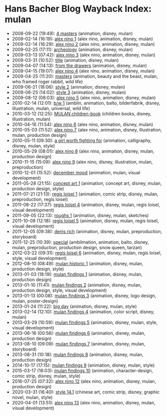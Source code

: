 # Hans Bacher Blog Wayback Index: mulan

* 2008-09-22 (19:49): [4 masters](https://web.archive.org/web/https://one1more2time3.wordpress.com/2008/09/22/4-masters/) (animation, disney, mulan)
* 2009-02-14 (16:19): [alex nino 1](https://web.archive.org/web/https://one1more2time3.wordpress.com/2009/02/14/alex-nino-1/) (alex nino, animation, disney, mulan)
* 2009-02-14 (16:29): [alex nino 2](https://web.archive.org/web/https://one1more2time3.wordpress.com/2009/02/14/alex-nino-2/) (alex nino, animation, disney, mulan)
* 2009-02-25 (17:11): [archeology](https://web.archive.org/web/https://one1more2time3.wordpress.com/2009/02/25/archeology/) (animation, disney, mulan)
* 2009-03-13 (07:42): [alex nino 3](https://web.archive.org/web/https://one1more2time3.wordpress.com/2009/03/13/alex-nino-3/) (alex nino, animation, disney, mulan)
* 2009-03-31 (10:52): [title](https://web.archive.org/web/https://one1more2time3.wordpress.com/2009/03/31/title/) (animation, disney, mulan)
* 2009-04-07 (14:13): [from the drawers](https://web.archive.org/web/https://one1more2time3.wordpress.com/2009/04/07/from-the-drawers/) (animation, disney, mulan)
* 2009-04-15 (19:07): [alex nino 4](https://web.archive.org/web/https://one1more2time3.wordpress.com/2009/04/15/alex-nino-4/) (alex nino, animation, disney, mulan)
* 2009-04-25 (11:20): [masters](https://web.archive.org/web/https://one1more2time3.wordpress.com/2009/04/25/masters/) (animation, beauty and the beast, mulan, who framed roger rabbit, wild life)
* 2009-06-21 (18:06): [style 2](https://web.archive.org/web/https://one1more2time3.wordpress.com/2009/06/21/style-2/) (animation, disney, mulan)
* 2009-06-25 (14:02): [style 3](https://web.archive.org/web/https://one1more2time3.wordpress.com/2009/06/25/style-3/) (animation, disney, mulan)
* 2009-08-12 (08:03): [alex nino 5](https://web.archive.org/web/https://one1more2time3.wordpress.com/2009/08/12/alex-nino-5/) (alex nino, animation, disney, mulan)
* 2010-02-14 (12:01): [b/w 1](https://web.archive.org/web/https://one1more2time3.wordpress.com/2010/02/14/bw-1/) (amblin, animation, balto, bilderfabrik, disney, illustration, mulan, universal, wild life)
* 2010-03-12 (12:25): [MULAN children-book](https://web.archive.org/web/https://one1more2time3.wordpress.com/2010/03/12/mulan-children-book/) (children books, disney, illustration, mulan)
* 2010-04-16 (11:54): [alex nino 6](https://web.archive.org/web/https://one1more2time3.wordpress.com/2010/04/16/alex-nino-6/) (alex nino, animation, disney, mulan)
* 2010-05-03 (11:52): [alex nino 7](https://web.archive.org/web/https://one1more2time3.wordpress.com/2010/05/03/alex-nino-7/) (alex nino, animation, disney, illustration, mulan, production design)
* 2010-05-11 (09:30): [a girl worth fighting for](https://web.archive.org/web/https://one1more2time3.wordpress.com/2010/05/11/a-girl-worth-fighting-for/) (animation, calligraphy, disney, mulan, style)
* 2010-05-29 (08:01): [alex nino 8](https://web.archive.org/web/https://one1more2time3.wordpress.com/2010/05/29/alex-nino-8/) (alex nino, animation, disney, mulan, production design)
* 2010-11-15 (15:09): [alex nino 9](https://web.archive.org/web/https://one1more2time3.wordpress.com/2010/11/15/alex-nino-9/) (alex nino, disney, illustration, mulan, preproduction)
* 2010-12-01 (15:52): [december mood](https://web.archive.org/web/https://one1more2time3.wordpress.com/2010/12/01/december-mood-3/) (animation, mulan, visual development)
* 2011-05-28 (21:15): [concept art 1](https://web.archive.org/web/https://one1more2time3.wordpress.com/2011/05/28/concept-art-1/) (animation, concept art, disney, mulan, production design, style)
* 2011-07-21 (21:13): [regis loisel 1](https://web.archive.org/web/https://one1more2time3.wordpress.com/2011/07/21/regis-loisel-1/) (animation, comic strip, disney, mulan, preproduction, regis loisel)
* 2011-08-22 (17:37): [regis loisel 4](https://web.archive.org/web/https://one1more2time3.wordpress.com/2011/08/22/regis-loisel-4/) (animation, disney, mulan, regis loisel, visual development)
* 2011-09-05 (22:13): [roughs 1](https://web.archive.org/web/https://one1more2time3.wordpress.com/2011/09/05/roughs-1/) (animation, disney, mulan, sketches)
* 2011-10-09 (12:18): [regis loisel 5](https://web.archive.org/web/https://one1more2time3.wordpress.com/2011/10/09/regis-loisel-5/) (animation, disney, mulan, regis loisel, visual development)
* 2011-12-05 (09:38): [denis rich](https://web.archive.org/web/https://one1more2time3.wordpress.com/2011/12/05/denis-rich/) (animation, disney, mulan, preproduction, storyboard)
* 2011-12-25 (10:39): [special](https://web.archive.org/web/https://one1more2time3.wordpress.com/2011/12/25/special/) (amblimation, animation, balto, disney, mulan, preproduction, production design, snow queen, tarzan)
* 2012-03-22 (09:31): [regis loisel 6](https://web.archive.org/web/https://one1more2time3.wordpress.com/2012/03/22/regis-loisel-6/) (animation, disney, mulan, regis loisel, style, visual development)
* 2012-08-10 (08:49): [mulan historic 1](https://web.archive.org/web/https://one1more2time3.wordpress.com/2012/08/10/mulan-historic-1/) (animation, disney, mulan, production design, style)
* 2013-01-03 (18:19): [mulan findings 1](https://web.archive.org/web/https://one1more2time3.wordpress.com/2013/01/03/mulan-findings/) (animation, disney, mulan, production design)
* 2013-01-10 (11:41): [mulan findings 2](https://web.archive.org/web/https://one1more2time3.wordpress.com/2013/01/10/mulan-findings-2/) (animation, disney, mulan, production design, style, visual development)
* 2013-01-13 (00:08): [mulan findings 3](https://web.archive.org/web/https://one1more2time3.wordpress.com/2013/01/13/mulan-findings-3/) (animation, disney, logo design, mulan, poster-design)
* 2013-01-24 (11:22): [big day](https://web.archive.org/web/https://one1more2time3.wordpress.com/2013/01/24/big-day/) (animation, disney, mulan, style)
* 2013-02-14 (12:10): [mulan findings 4](https://web.archive.org/web/https://one1more2time3.wordpress.com/2013/02/14/mulan-findings-4/) (animation, color script, disney, mulan)
* 2013-03-29 (10:59): [mulan findings 5](https://web.archive.org/web/https://one1more2time3.wordpress.com/2013/03/29/mulan-findings-5/) (animation, disney, mulan, style, visual development)
* 2013-06-16 (00:56): [mulan findings 6](https://web.archive.org/web/https://one1more2time3.wordpress.com/2013/06/16/mulan-findings-6/) (animation, disney, mulan, production design)
* 2013-08-10 (09:09): [mulan findings 7](https://web.archive.org/web/https://one1more2time3.wordpress.com/2013/08/10/mulan-findings-7/) (animation, disney, mulan, storyboard)
* 2013-08-31 (10:18): [mulan findings 8](https://web.archive.org/web/https://one1more2time3.wordpress.com/2013/08/31/mulan-findings-8/) (animation, disney, mulan, production design)
* 2014-10-17 (17:15): [mulan findings 9](https://web.archive.org/web/https://one1more2time3.wordpress.com/2014/10/17/mulan-findings-9/) (animation, disney, mulan, style)
* 2015-03-17 (16:03): [mulan findings 10](https://web.archive.org/web/https://one1more2time3.wordpress.com/2015/03/17/mulan-findings-10/) (animation, character-design, comic strip, disney, mulan, style)
* 2016-07-25 (07:32): [alex nino 12](https://web.archive.org/web/https://one1more2time3.wordpress.com/2016/07/25/alex-nino-12/) (alex nino, animation, disney, mulan, production design)
* 2020-03-31 (16:40): [style 14.1](https://web.archive.org/web/https://one1more2time3.wordpress.com/2020/03/31/style-14-1/) (chinese art, comic strip, disney, graphic novel, mulan, style)
* 2020-04-01 (13:51): [alex nino 13](https://web.archive.org/web/https://one1more2time3.wordpress.com/2020/04/01/alex-nino-13/) (alex nino, animation, disney, mulan, visual development)